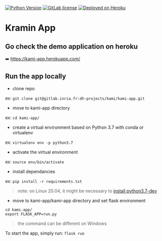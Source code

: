 <!-- badges -->
[![Python Version](https://img.shields.io/badge/python-3.7-blue)](#) [![GitLab license](https://img.shields.io/github/license/Naereen/StrapDown.js.svg)](https://gitlab.inria.fr/dh-projects/kami/Kami-app/master/LICENSE)  [![Deployed on Heroku](https://img.shields.io/badge/deployed%20on-heroku-%23664986)](https://kami-app.herokuapp.com/) 

<!-- end of badges -->

# Kramin App

## Go check the demo application on heroku

➡️ https://kami-app.herokuapp.com/

## Run the app locally

- clone repo

ex: `git clone git@gitlab.inria.fr:dh-projects/kami/kami-app.git`

- move to kami-app directory

ex: `cd kami-app/`

- create a virtual environment based on Python 3.7 with conda or virtualenv

ex: `virtualenv env -p python3.7`

- activate the virtual environment

ex: `source env/bin/activate`

- install dependancies

ex: `pip install -r requirements.txt`

> note: on Linux 20.04, it might be necessary to [install python3.7-dev](https://stackoverflow.com/questions/32595050/sudo-pip-install-python-levenshtein-failed-with-error-code-1)

- move to kami-app/kami-app directory and set flask environment

```
cd kami-app/
export FLASK_APP=run.py
```

> the command can be different on Windows

To start the app, simply run: `flask run`


